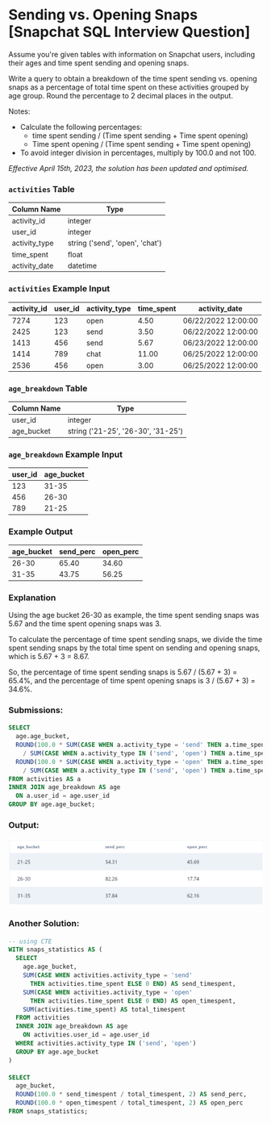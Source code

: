 # Sending vs. Opening Snaps [Snapchat SQL Interview Question]

Assume you're given tables with information on Snapchat users, including their ages and time spent sending and opening snaps.

Write a query to obtain a breakdown of the time spent sending vs. opening snaps as a percentage of total time spent on these activities grouped by age group. Round the percentage to 2 decimal places in the output.

Notes:

- Calculate the following percentages:
    - time spent sending / (Time spent sending + Time spent opening)
    - Time spent opening / (Time spent sending + Time spent opening)
- To avoid integer division in percentages, multiply by 100.0 and not 100.

*Effective April 15th, 2023, the solution has been updated and optimised.*

### **`activities` Table**

| Column Name | Type |
| --- | --- |
| activity_id | integer |
| user_id | integer |
| activity_type | string ('send', 'open', 'chat') |
| time_spent | float |
| activity_date | datetime |

### **`activities` Example Input**

| activity_id | user_id | activity_type | time_spent | activity_date |
| --- | --- | --- | --- | --- |
| 7274 | 123 | open | 4.50 | 06/22/2022 12:00:00 |
| 2425 | 123 | send | 3.50 | 06/22/2022 12:00:00 |
| 1413 | 456 | send | 5.67 | 06/23/2022 12:00:00 |
| 1414 | 789 | chat | 11.00 | 06/25/2022 12:00:00 |
| 2536 | 456 | open | 3.00 | 06/25/2022 12:00:00 |

### **`age_breakdown` Table**

| Column Name | Type |
| --- | --- |
| user_id | integer |
| age_bucket | string ('21-25', '26-30', '31-25') |

### **`age_breakdown` Example Input**

| user_id | age_bucket |
| --- | --- |
| 123 | 31-35 |
| 456 | 26-30 |
| 789 | 21-25 |

### **Example Output**

| age_bucket | send_perc | open_perc |
| --- | --- | --- |
| 26-30 | 65.40 | 34.60 |
| 31-35 | 43.75 | 56.25 |

### **Explanation**

Using the age bucket 26-30 as example, the time spent sending snaps was 5.67 and the time spent opening snaps was 3.

To calculate the percentage of time spent sending snaps, we divide the time spent sending snaps by the total time spent on sending and opening snaps, which is 5.67 + 3 = 8.67.

So, the percentage of time spent sending snaps is 5.67 / (5.67 + 3) = 65.4%, and the percentage of time spent opening snaps is 3 / (5.67 + 3) = 34.6%.

### **Submissions:**

```sql
SELECT
  age.age_bucket,
  ROUND(100.0 * SUM(CASE WHEN a.activity_type = 'send' THEN a.time_spent ELSE 0 END) 
    / SUM(CASE WHEN a.activity_type IN ('send', 'open') THEN a.time_spent ELSE 0 END), 2) AS send_perc,
  ROUND(100.0 * SUM(CASE WHEN a.activity_type = 'open' THEN a.time_spent ELSE 0 END) 
    / SUM(CASE WHEN a.activity_type IN ('send', 'open') THEN a.time_spent ELSE 0 END), 2) AS open_perc
FROM activities AS a
INNER JOIN age_breakdown AS age
  ON a.user_id = age.user_id
GROUP BY age.age_bucket; 
```

### **Output:**

![Result](https://github.com/lizasizas/SQL-Learning-Journey/blob/main/04%20Practice/01%20DataLemur/Sending%20vs.%20Opening%20Snaps/Screenshot%202024-08-06%20144901.png
)

### **Another Solution:**

```sql
-- using CTE
WITH snaps_statistics AS (
  SELECT 
    age.age_bucket, 
    SUM(CASE WHEN activities.activity_type = 'send' 
      THEN activities.time_spent ELSE 0 END) AS send_timespent, 
    SUM(CASE WHEN activities.activity_type = 'open' 
      THEN activities.time_spent ELSE 0 END) AS open_timespent, 
    SUM(activities.time_spent) AS total_timespent 
  FROM activities
  INNER JOIN age_breakdown AS age 
    ON activities.user_id = age.user_id 
  WHERE activities.activity_type IN ('send', 'open') 
  GROUP BY age.age_bucket
) 

SELECT 
  age_bucket, 
  ROUND(100.0 * send_timespent / total_timespent, 2) AS send_perc, 
  ROUND(100.0 * open_timespent / total_timespent, 2) AS open_perc 
FROM snaps_statistics;
```
